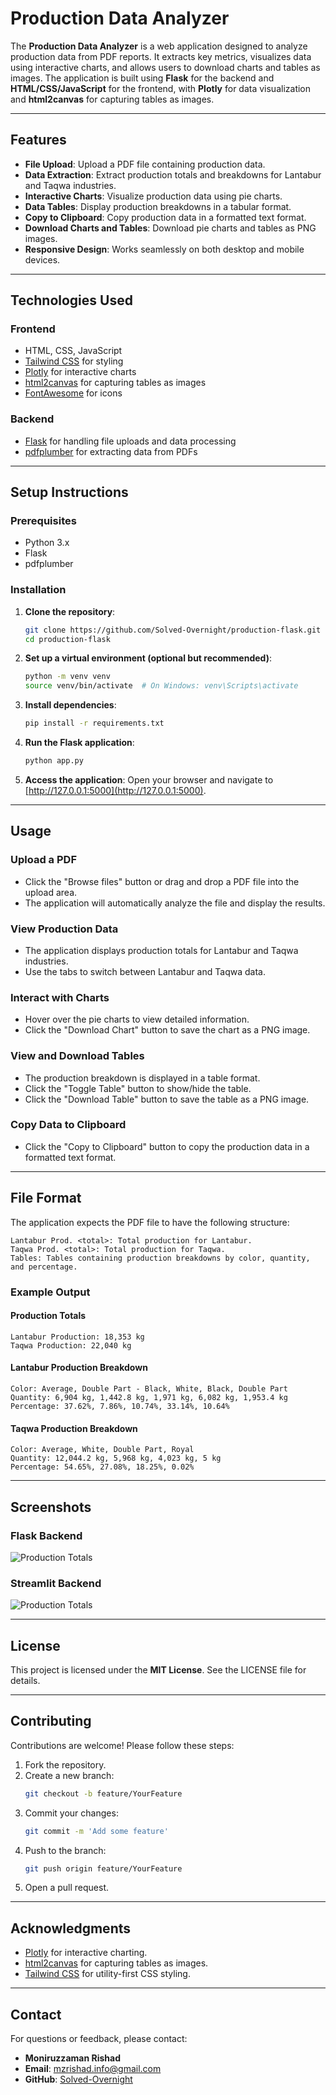 # Production Data Analyzer

The **Production Data Analyzer** is a web application designed to analyze production data from PDF reports. It extracts key metrics, visualizes data using interactive charts, and allows users to download charts and tables as images. The application is built using **Flask** for the backend and **HTML/CSS/JavaScript** for the frontend, with **Plotly** for data visualization and **html2canvas** for capturing tables as images.

---

## Features

- **File Upload**: Upload a PDF file containing production data.
- **Data Extraction**: Extract production totals and breakdowns for Lantabur and Taqwa industries.
- **Interactive Charts**: Visualize production data using pie charts.
- **Data Tables**: Display production breakdowns in a tabular format.
- **Copy to Clipboard**: Copy production data in a formatted text format.
- **Download Charts and Tables**: Download pie charts and tables as PNG images.
- **Responsive Design**: Works seamlessly on both desktop and mobile devices.

---

## Technologies Used

### **Frontend**
- HTML, CSS, JavaScript
- [Tailwind CSS](https://tailwindcss.com/) for styling
- [Plotly](https://plotly.com/javascript/) for interactive charts
- [html2canvas](https://html2canvas.hertzen.com/) for capturing tables as images
- [FontAwesome](https://fontawesome.com/) for icons

### **Backend**
- [Flask](https://flask.palletsprojects.com/) for handling file uploads and data processing
- [pdfplumber](https://github.com/jsvine/pdfplumber) for extracting data from PDFs

---

## Setup Instructions

### **Prerequisites**
- Python 3.x
- Flask
- pdfplumber

### **Installation**

1. **Clone the repository**:
   ```bash
   git clone https://github.com/Solved-Overnight/production-flask.git
   cd production-flask
   ```

2. **Set up a virtual environment (optional but recommended)**:
   ```bash
   python -m venv venv
   source venv/bin/activate  # On Windows: venv\Scripts\activate
   ```

3. **Install dependencies**:
   ```bash
   pip install -r requirements.txt
   ```

4. **Run the Flask application**:
   ```bash
   python app.py
   ```

5. **Access the application**:
   Open your browser and navigate to [http://127.0.0.1:5000](http://127.0.0.1:5000).

---

## Usage

### **Upload a PDF**
- Click the "Browse files" button or drag and drop a PDF file into the upload area.
- The application will automatically analyze the file and display the results.

### **View Production Data**
- The application displays production totals for Lantabur and Taqwa industries.
- Use the tabs to switch between Lantabur and Taqwa data.

### **Interact with Charts**
- Hover over the pie charts to view detailed information.
- Click the "Download Chart" button to save the chart as a PNG image.

### **View and Download Tables**
- The production breakdown is displayed in a table format.
- Click the "Toggle Table" button to show/hide the table.
- Click the "Download Table" button to save the table as a PNG image.

### **Copy Data to Clipboard**
- Click the "Copy to Clipboard" button to copy the production data in a formatted text format.

---

## File Format

The application expects the PDF file to have the following structure:

```
Lantabur Prod. <total>: Total production for Lantabur.
Taqwa Prod. <total>: Total production for Taqwa.
Tables: Tables containing production breakdowns by color, quantity, and percentage.
```

### **Example Output**

#### **Production Totals**
```
Lantabur Production: 18,353 kg
Taqwa Production: 22,040 kg
```

#### **Lantabur Production Breakdown**
```
Color: Average, Double Part - Black, White, Black, Double Part
Quantity: 6,904 kg, 1,442.8 kg, 1,971 kg, 6,082 kg, 1,953.4 kg
Percentage: 37.62%, 7.86%, 10.74%, 33.14%, 10.64%
```

#### **Taqwa Production Breakdown**
```
Color: Average, White, Double Part, Royal
Quantity: 12,044.2 kg, 5,968 kg, 4,023 kg, 5 kg
Percentage: 54.65%, 27.08%, 18.25%, 0.02%
```

---

## Screenshots

### **Flask Backend**
![Production Totals](screenshots/production_totals.png)

### **Streamlit Backend**
![Production Totals](screenshots/production_totals2.png)

---

## License

This project is licensed under the **MIT License**. See the LICENSE file for details.

---

## Contributing

Contributions are welcome! Please follow these steps:

1. Fork the repository.
2. Create a new branch:
   ```bash
   git checkout -b feature/YourFeature
   ```
3. Commit your changes:
   ```bash
   git commit -m 'Add some feature'
   ```
4. Push to the branch:
   ```bash
   git push origin feature/YourFeature
   ```
5. Open a pull request.

---

## Acknowledgments

- [Plotly](https://plotly.com/javascript/) for interactive charting.
- [html2canvas](https://html2canvas.hertzen.com/) for capturing tables as images.
- [Tailwind CSS](https://tailwindcss.com/) for utility-first CSS styling.

---

## Contact

For questions or feedback, please contact:

- **Moniruzzaman Rishad**  
- **Email**: mzrishad.info@gmail.com  
- **GitHub**: [Solved-Overnight](https://github.com/Solved-Overnight)

